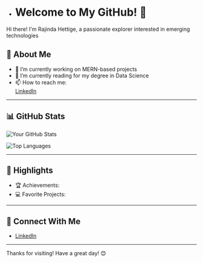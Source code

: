 - # Welcome to My GitHub! 👋  

Hi there! I'm Rajinda Hettige, a passionate explorer interested in emerging technologies
## 🚀 About Me  

- 🔭 I’m currently working on MERN-based projects  
- 🌱 I’m currently reading for my degree in Data Science  
- 📫 How to reach me:   
      [LinkedIn](www.linkedin.com/in/rajinda-hettige)

---

## 📊 GitHub Stats  

![Your GitHub Stats](https://github-readme-stats.vercel.app/api?username=rajidush&show_icons=true&theme=radical)  

![Top Languages](https://github-readme-stats.vercel.app/api/top-langs/?username=rajidush&layout=compact&theme=radical)  

---

## 🌟 Highlights  

- 🏆 Achievements:   
- 💻 Favorite Projects:  


---

## 🤝 Connect With Me  

- [LinkedIn](www.linkedin.com/in/rajinda-hettige)  


---

Thanks for visiting! Have a great day! 😊  




